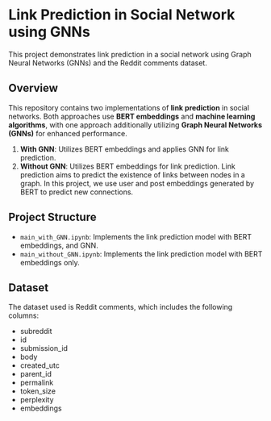 # Link Prediction in Social Network using GNNs
This project demonstrates link prediction in a social network using Graph Neural Networks (GNNs) and the Reddit comments dataset.

## Overview
This repository contains two implementations of **link prediction** in social networks. Both approaches use **BERT embeddings** and **machine learning algorithms**, with one approach additionally utilizing **Graph Neural Networks (GNNs)** for enhanced performance.
1. **With GNN**: Utilizes BERT embeddings and applies GNN for link prediction.
2. **Without GNN**: Utilizes BERT embeddings for link prediction.
Link prediction aims to predict the existence of links between nodes in a graph. In this project, we use user and post embeddings generated by BERT to predict new connections.

## Project Structure
- `main_with_GNN.ipynb`: Implements the link prediction model with BERT embeddings, and GNN.
- `main_without_GNN.ipynb`: Implements the link prediction model with BERT embeddings only.

## Dataset
The dataset used is Reddit comments, which includes the following columns:
- subreddit
- id
- submission_id
- body
- created_utc
- parent_id
- permalink
- token_size
- perplexity
- embeddings

    

